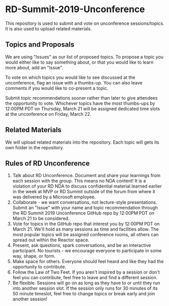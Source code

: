 # RD-Summit-2019-Unconference
This repository is used to submit and vote on unconference sessions/topics. It is also used to upload related materials.

## Topics and Proposals

We are using "Issues" as our list of proposed topics. To propose a topic you would either like to say something about, or that you would like to learn more about, add an "Issue". 

To vote on which topics you would like to see discussed at the unconference, flag an issue with a thumbs-up. You can also leave comments if you would like to co-present a topic.

Submit topic recommendations sooner rather than later to give attendees the opportunity to vote. Whichever topics have the most thumbs-ups by 12:00PM PDT on Thursday, March 21 will be assigned dedicated time slots at the unconference on Friday, March 22. 

## Related Materials

We will upload related materials into the repository. Each topic will gets its own folder in the repository.

## Rules of RD Unconference

1.  Talk about RD Unconference. Document and share your learnings from each session with the group. This means no NDA content! It is a violation of your RD NDA to discuss confidential material learned earlier in the week at MVP or RD Summit outside of the forum from where it was delivered by a Microsoft employee. 
2.  Collaborate - we want conversations, not lecture-style presentations. Submit an "Issue" with your name and topic recommendation through the RD Summit 2019 Unconference GitHub repo by 12:00PM PDT on March 21 to be considered.  
3.  Vote for topics in the GitHub repo that interest you by 12:00PM PDT on March 21. We'll hold as many sessions as time and facilities allow. The most popular topics will be assigned conference rooms, all others can spread out within the Reactor space.
4.  Present, ask questions, spark conversations, and be an interactive participant. No tourists - we encourage everyone to participate in some way, shape, or form. 
5.  Make space for others. Everyone should feel heard and like they had the opportunity to contribute.
6. Follow the Law of Two Feet. If you aren't inspired by a session or don't feel you can contribute, feel free to leave and find a different session. 
7.  Be flexible. Sessions will go on as long as they have to or until they run into another session slot. If the session only runs for 30 minutes of its 50 minute timeslot, feel free to change topics or break early and join another session! 
